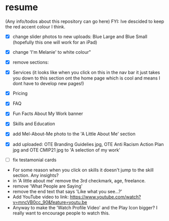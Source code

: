 # resume
(Any info/todos about this repository can go here)
FYI: Ive descided to keep the red accent colour I think.
- [x] change slider photos to new uploads: Blue Large and Blue Small (hopefully this one will work for an iPad)
- [x] change 'I'm Melanie' to white colour"
- [x] remove sections:
- [x] Services (it looks like when you click on this in the nav bar it just takes you down to this section ont the home page which is cool and means I dont have to develop new pages!)
 - [x] Pricing
 - [x] FAQ
 - [x] Fun Facts About My Work banner
 - [x] Skills and Education
- [x] add Mel-About-Me  photo to the 'A Little About Me' section
- [x] add uploaded: OTE Branding Guidelies jpg, OTE Anti Racism Action Plan jpg and OTE CMIP21 jpg to 'A selection of my work'

- [ ] fix testamonial cards
- For some reason when you click on skills it doesn't jump to the skill section. Any insights?
- in 'A little about me' remove the 3rd checkmark, age, freelance.
- remove 'What People are Saying' 
- remove the end text that says 'Like what you see...?'
- Add YouTube video to link: https://www.youtube.com/watch?v=mncVB0cc_90&feature=youtu.be
- Anyway to make the 'Watch Profile Video' and the Play Icon bigger? I really want to encourage people to watch this.
